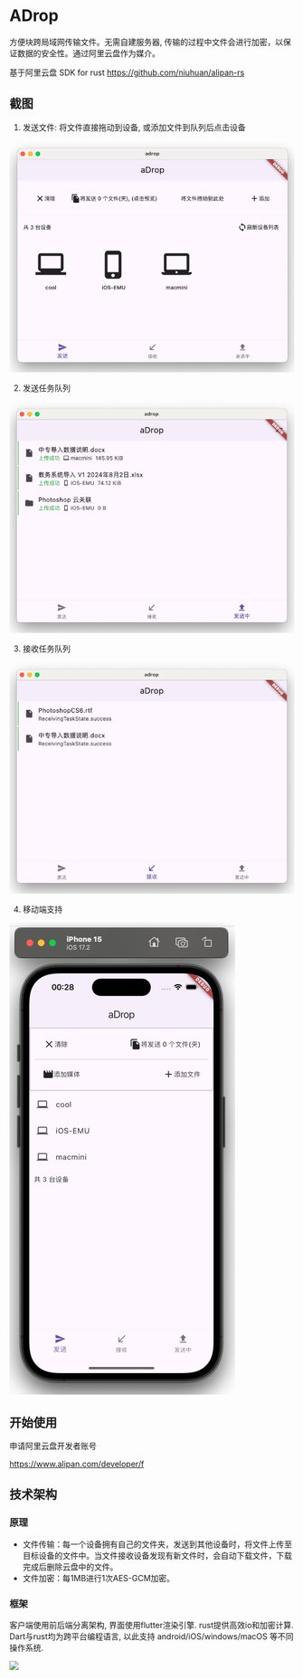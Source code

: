 # ADrop

方便块跨局域网传输文件。无需自建服务器, 传输的过程中文件会进行加密，以保证数据的安全性。通过阿里云盘作为媒介。

基于阿里云盘 SDK for rust https://github.com/niuhuan/alipan-rs

## 截图

1. 发送文件: 将文件直接拖动到设备, 或添加文件到队列后点击设备

![截图](./images/1.png)

2. 发送任务队列

![截图](./images/2.png)

3. 接收任务队列

![截图](./images/3.png)

4. 移动端支持

![截图](./images/4.png)
## 开始使用

申请阿里云盘开发者账号

https://www.alipan.com/developer/f

## 技术架构

### 原理

- 文件传输：每一个设备拥有自己的文件夹，发送到其他设备时，将文件上传至目标设备的文件中。当文件接收设备发现有新文件时，会自动下载文件，下载完成后删除云盘中的文件。
- 文件加密：每1MB进行1次AES-GCM加密。

### 框架

客户端使用前后端分离架构, 界面使用flutter渲染引擎. rust提供高效io和加密计算. Dart与rust均为跨平台编程语言, 以此支持 android/iOS/windows/macOS 等不同操作系统.

![](https://raw.githubusercontent.com/fzyzcjy/flutter_rust_bridge/master/book/logo.png)

